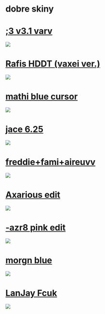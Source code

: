 
# dobre skiny


# [;3 v3.1 varv](https://drive.google.com/file/d/1K7omAMcn2APJw_WceY3yFrsVhceAtpUX/view?usp=sharing)
![](https://osu.ppy.sh/ss/15545627/452d)

# [Rafis HDDT (vaxei ver.)](https://drive.google.com/file/d/1Hayj5KrUDR_pFvbh-f6L6S8qoNF0pJQz/view?usp=sharing)
![](https://osu.ppy.sh/ss/15545695/4846)

# [mathi blue cursor](https://drive.google.com/file/d/1MNwc9Yo_0OplZJgPAfACYoMEUAEp5giR/view?usp=sharing)
![](https://osu.ppy.sh/ss/15545683/8a5e)

# [jace 6.25](https://drive.google.com/file/d/1ZOiOtz1AS_4fDdkCo-3fCagU5PEyRRfF/view?usp=sharing)
![](https://osu.ppy.sh/ss/15545666/e39b)

# [freddie+fami+aireuvv](https://drive.google.com/file/d/1GN2j_rlv5UxevVQgv5lybVeGTFYyGQvu/view?usp=sharing)
![](https://osu.ppy.sh/ss/15545654/eac1)

# [Axarious edit](https://drive.google.com/file/d/1Fn7W9ubtGQVDtSv8QYgUIha3X9tMb5P3/view?usp=sharing)
![](https://osu.ppy.sh/ss/15545646/1a71)

# [-azr8 pink edit](https://drive.google.com/file/d/1MR2kzGiq0XsHQyP0mR4mv38lItOuyJYa/view?usp=sharing)
![](https://osu.ppy.sh/ss/15545614/fd14)

# [morgn blue](https://drive.google.com/file/d/1Z-b28enToE8EhEwXNgDX24lWQACX9SuV/view?usp=sharing)
![](https://osu.ppy.sh/ss/15545606/f0d3)

# [LanJay Fcuk](https://drive.google.com/file/d/1RZJGF9b5g5Ct2YzgZdV1eFTc4hYPGbFj/view?usp=sharing)
![](https://osu.ppy.sh/ss/15545585/ae07)

